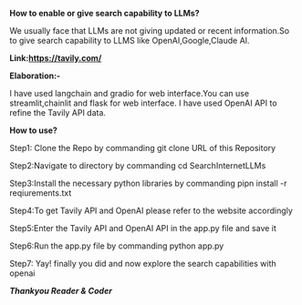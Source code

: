 **How to enable or give search capability to LLMs?**

We usually face that LLMs are not giving updated or recent information.So to give search capability to LLMS like OpenAI,Google,Claude AI.

**Link:https://tavily.com/**

**Elaboration:-**

I have used langchain and gradio for web interface.You can use streamlit,chainlit and flask for web interface.
I have used OpenAI API to refine the Tavily API data.

**How to use?**

Step1: Clone the Repo by commanding git clone URL of this Repository

Step2:Navigate to directory by commanding cd SearchInternetLLMs

Step3:Install the necessary python libraries by commanding pipn install -r reqiurements.txt

Step4:To get  Tavily API and OpenAI please refer to the website accordingly

Step5:Enter the Tavily API and OpenAI API in the app.py file and save it 

Step6:Run the app.py file by commanding python app.py

Step7: Yay! finally you did and now explore the search capabilities with openai

***Thankyou Reader & Coder***
